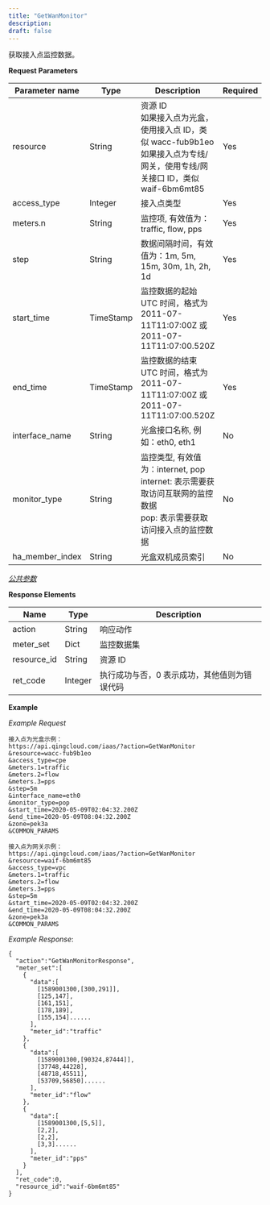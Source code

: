 ```yaml
---
title: "GetWanMonitor"
description: 
draft: false
---
```




获取接入点监控数据。


**Request Parameters**

| Parameter name | Type | Description | Required |
| --- | --- | --- | --- |
| resource | String | 资源 ID<br/>如果接入点为光盒，使用接入点 ID，类似 wacc-fub9b1eo<br/>如果接入点为专线/网关，使用专线/网关接口 ID，类似 waif-6bm6mt85 | Yes |
| access_type | Integer | 接入点类型 | Yes |
| meters.n | String | 监控项, 有效值为：traffic, flow, pps | Yes |
| step | String | 数据间隔时间，有效值为：1m, 5m, 15m, 30m, 1h, 2h, 1d | Yes |
| start_time | TimeStamp | 监控数据的起始 UTC 时间，格式为 2011-07-11T11:07:00Z 或 2011-07-11T11:07:00.520Z | Yes |
| end_time | TimeStamp | 监控数据的结束 UTC 时间，格式为 2011-07-11T11:07:00Z 或 2011-07-11T11:07:00.520Z | Yes |
| interface_name | String | 光盒接口名称, 例如：eth0, eth1 | No |
| monitor_type | String | 监控类型, 有效值为：internet, pop<br/>internet: 表示需要获取访问互联网的监控数据<br/>pop: 表示需要获取访问接入点的监控数据 | No |
| ha_member_index | String | 光盒双机成员索引 | No |

[_公共参数_](../../common/parameters.html#api-common-parameters)

**Response Elements**

| Name | Type | Description |
| --- | --- | --- |
| action | String | 响应动作 |
| meter_set | Dict | 监控数据集 |
| resource_id | String | 资源 ID |
| ret_code | Integer | 执行成功与否，0 表示成功，其他值则为错误代码 |

**Example**

_Example Request_

```
接入点为光盒示例：
https://api.qingcloud.com/iaas/?action=GetWanMonitor
&resource=wacc-fub9b1eo
&access_type=cpe
&meters.1=traffic
&meters.2=flow
&meters.3=pps
&step=5m
&interface_name=eth0
&monitor_type=pop
&start_time=2020-05-09T02:04:32.200Z
&end_time=2020-05-09T08:04:32.200Z
&zone=pek3a
&COMMON_PARAMS

接入点为网关示例：
https://api.qingcloud.com/iaas/?action=GetWanMonitor
&resource=waif-6bm6mt85
&access_type=vpc
&meters.1=traffic
&meters.2=flow
&meters.3=pps
&step=5m
&start_time=2020-05-09T02:04:32.200Z
&end_time=2020-05-09T08:04:32.200Z
&zone=pek3a
&COMMON_PARAMS
```

_Example Response_:

```
{
  "action":"GetWanMonitorResponse",
  "meter_set":[
    {
      "data":[
        [1589001300,[300,291]],
        [125,147],
        [161,151],
        [178,189],
        [155,154]......
      ],
      "meter_id":"traffic"
    },
    {
      "data":[
        [1589001300,[90324,87444]],
        [37748,44228],
        [48718,45511],
        [53709,56850]......
      ],
      "meter_id":"flow"
    },
    {
      "data":[
        [1589001300,[5,5]],
        [2,2],
        [2,2],
        [3,3]......
      ],
      "meter_id":"pps"
    }
  ],
  "ret_code":0,
  "resource_id":"waif-6bm6mt85"
}
```
